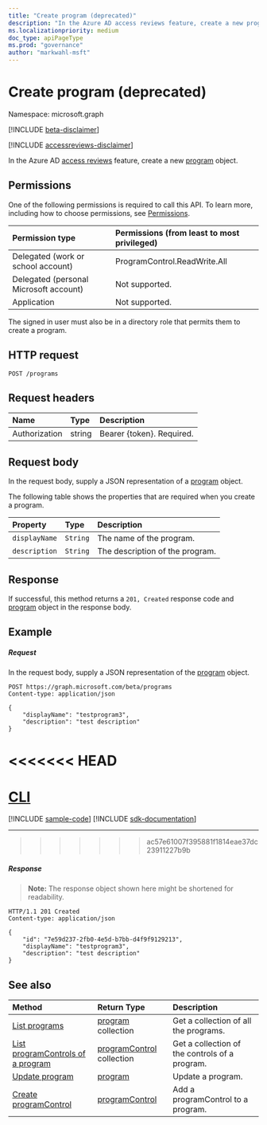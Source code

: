 ```yaml
---
title: "Create program (deprecated)"
description: "In the Azure AD access reviews feature, create a new program object."
ms.localizationpriority: medium
doc_type: apiPageType
ms.prod: "governance"
author: "markwahl-msft"
---
```


# Create program (deprecated)

Namespace: microsoft.graph

[!INCLUDE [beta-disclaimer](../../includes/beta-disclaimer.md)]

[!INCLUDE [accessreviews-disclaimer](../../includes/accessreviews-disclaimer.md)]

In the Azure AD [access reviews](../resources/accessreviews-root.md) feature, create a new [program](../resources/program.md) object.
## Permissions
One of the following permissions is required to call this API. To learn more, including how to choose permissions, see [Permissions](/graph/permissions-reference).

|Permission type                        | Permissions (from least to most privileged)              |
|:--------------------------------------|:---------------------------------------------------------|
|Delegated (work or school account)     | ProgramControl.ReadWrite.All   |
|Delegated (personal Microsoft account) | Not supported. |
|Application                            | Not supported. |

The signed in user must also be in a directory role that permits them to create a program.

## HTTP request
<!-- { "blockType": "ignored" } -->
```http
POST /programs
```
## Request headers
| Name         | Type        | Description |
|:-------------|:------------|:------------|
| Authorization | string | Bearer \{token\}. Required. |

## Request body
In the request body, supply a JSON representation of a [program](../resources/program.md) object.

The following table shows the properties that are required when you create a program.

| Property     | Type        | Description |
|:-------------|:------------|:------------|
| `displayName`               |`String`                              |  The name of the program.                   |
| `description`               |`String`                              |  The description of the program.           |


## Response
If successful, this method returns a `201, Created` response code and [program](../resources/program.md) object in the response body.

## Example
##### Request
In the request body, supply a JSON representation of the [program](../resources/program.md) object.


<!-- {
  "blockType": "request",
  "name": "create_program_from_programs"
}-->
```http
POST https://graph.microsoft.com/beta/programs
Content-type: application/json

{
    "displayName": "testprogram3",
    "description": "test description"
}
```

<<<<<<< HEAD
=======
# [CLI](#tab/cli)
[!INCLUDE [sample-code](../includes/snippets/cli/create-program-from-programs-cli-snippets.md)]
[!INCLUDE [sdk-documentation](../includes/snippets/snippets-sdk-documentation-link.md)]

---

>>>>>>> ac57e61007f395881f1814eae37dc23911227b9b
##### Response
>**Note:** The response object shown here might be shortened for readability.
<!-- {
  "blockType": "response",
  "truncated": true,
  "@odata.type": "microsoft.graph.program"
} -->
```http
HTTP/1.1 201 Created
Content-type: application/json

{
    "id": "7e59d237-2fb0-4e5d-b7bb-d4f9f9129213",
    "displayName": "testprogram3",
    "description": "test description"
}
```

## See also

| Method		   | Return Type	|Description|
|:---------------|:--------|:----------|
|[List programs](program-list.md) |	[program](../resources/program.md) collection|	Get a collection of all the programs.|
|[List programControls of a program](program-listcontrols.md) |		[programControl](../resources/programcontrol.md) collection|	Get a collection of the controls of a program.|
|[Update program](program-update.md) |	[program](../resources/program.md)|	Update a program.|
|[Create programControl](programcontrol-create.md) |		[programControl](../resources/programcontrol.md)	|	Add a programControl to a program.|

<!--
{
  "type": "#page.annotation",
  "description": "Create program",
  "keywords": "",
  "section": "documentation",
  "tocPath": "",
  "suppressions": [
  ]
}
-->


